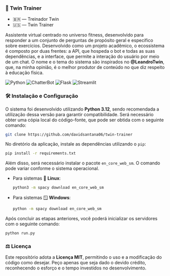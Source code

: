 ### 🦾 Twin Trainer

- 🇧🇷 — Treinador Twin
- 🇺🇸 — Twin Trainer

Assistente virtual centrado no universo fitness, desenvolvido para responder a um conjunto de perguntas de propósito geral e específico sobre exercícios. Desenvolvido como um projeto acadêmico, o ecossistema é composto por duas frentes: a API, que hospeda o bot e todas as suas dependências, e a interface, que permite a interação do usuário por meio de um chat. O nome e o tema do sistema são inspirados no **@LeandroTwin**, que, na minha opinião, é o melhor produtor de conteúdo no que diz respeito à educação física.

![Python](https://img.shields.io/badge/python-3670A0?style=for-the-badge&logo=python&logoColor=ffdd54)
![ChatterBot](https://img.shields.io/badge/legacy-CHATTERBOT-300a24?style=for-the-badge)
![Flask](https://img.shields.io/badge/flask-%23000.svg?style=for-the-badge&logo=flask&logoColor=white)
![Streamlit](https://img.shields.io/badge/Streamlit-FF4B4B?style=for-the-badge&logo=Streamlit&logoColor=white)

### 🛠️ Instalação e Configuração

O sistema foi desenvolvido utilizando **Python 3.12**, sendo recomendada a utilização dessa versão para garantir compatibilidade. Será necessário obter uma cópia local do código-fonte, que pode ser obtida com o seguinte comando:

```bash
git clone https://github.com/davidsantana06/twin-trainer
```

No diretório da aplicação, instale as dependências utilizando o `pip`:

```bash
pip install -r requirements.txt
```

Além disso, será necessário instalar o pacote `en_core_web_sm`. O comando pode variar conforme o sistema operacional.

- Para sistemas 🐧 **Linux**:

  ```bash
  python3 -m spacy download en_core_web_sm
  ```

- Para sistemas 🪟 **Windows**:

  ```bash
  python -m spacy download en_core_web_sm
  ```

Após concluir as etapas anteriores, você poderá inicializar os servidores com o seguinte comando:

```bash
python run.py
```

### ⚖️ Licença

Este repositório adota a **Licença MIT**, permitindo o uso e a modificação do código como desejar. Peço apenas que seja dado o devido crédito, reconhecendo o esforço e o tempo investidos no desenvolvimento.
